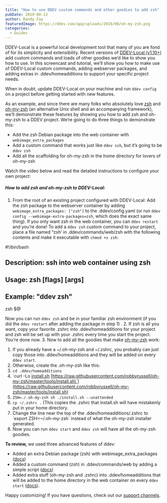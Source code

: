 ```yaml
---
title: "How to use DDEV custom commands and other goodies to add zsh"
pubDate: 2019-08-13
author: Randy Fay
featuredImage: https://ddev.com/app/uploads/2019/08/oh-my-zsh.png
categories:
  - Guides
---
```


DDEV-Local is a powerful local development tool that many of you are fond of for its simplicity and extensibility. Recent versions of [DDEV-Local (v1.10+)](https://ddev.readthedocs.io/en/stable/) add custom commands and loads of other goodies we’d like to show you how to use. In this screencast and tutorial, we’ll show you how to make use of DDEV-Local custom commands, adding webserver packages, and adding extras in .ddev/homeadditions to support your specific project needs.

When in doubt, update DDEV-Local on your machine and run `ddev config` on a project before getting started with new features.

As an example, and since there are many folks who absolutely love [zsh](https://www.zsh.org/) and [oh-my-zsh](https://ohmyz.sh/) (an alternative Unix shell and an accompanying framework), we’ll demonstrate these features by showing you how to add zsh and oh-my-zsh to a DDEV project. We’re going to do three things to demonstrate this:

- Add the zsh Debian package into the web container with `webimage_extra_packages`
- Add a custom command that works just like `ddev ssh`, but it’s going to be `ddev zsh`
- Add all the scaffolding for oh-my-zsh in the home directory for lovers of oh-my-zsh

Watch the video below and read the detailed instructions to configure your own project:

##### How to add zsh and oh-my-zsh to DDEV-Local:

1. From the root of an existing project configured with DDEV-Local: Add the zsh package to the webserver container by adding `webimage_extra_packages: ["zsh"]` to the .ddev/config.yaml (or run `ddev config --webimage-extra-packages=zsh`, which does the exact same thing). If you only want zsh in the web container, you can `ddev restart` and you’re done!
   To add a `ddev zsh` custom command to your project, place a file named “zsh’ in .ddev/commands/web/zsh with the following contents and make it executable with `chmod +x zsh`:

#!/bin/bash

## Description: ssh into web container using zsh

## Usage: zsh [flags] [args]

## Example: "ddev zsh"

zsh $@

Now you can run `ddev zsh` and be in your familiar zsh environment (if you did the `ddev restart` after adding the package in step 1) . 2. If zsh is all you want, copy your favorite .zshrc into .ddev/homeadditions for your project and zsh will be set up with your .zshrc every time you start the project. You’re done now. 3. Now to add all the goodies that make [oh-my-zsh](https://github.com/robbyrussell/oh-my-zsh) work:

1.  If you already have a \~/.oh-my-zsh and \~/.zshrc, you probably can just copy those into .ddev/homeadditions and they will be added on every `ddev start`.
2.  Otherwise, create the .oh-my-zsh like this:
3.  `cd .ddev/homeadditions`
4.  \`curl -Lo [install.sh](http://install.sh/) [https://raw.githubusercontent.com/robbyrussell/oh-my-zsh/master/tools/install.sh\`](https://raw.githubusercontent.com/robbyrussell/oh-my-zsh/master/tools/install.sh)
5.  `ZSH=./.oh-my-zsh sh ./install.sh --unattended`
6.  `cp ~/.zshrc .` (This copies the .zshrc that install.sh will have mistakenly put in your home directory.
7.  Change the line near the top of the .ddev/homeadditions/.zshrc to \`export ZSH=\~/.oh-my-zsh\` instead of what the oh-my-zsh installer generated.
8.  Now you can run `ddev start` and `ddev zsh` will have all the oh-my-zsh goodies.

**To review,** we used three advanced features of ddev:

- Added an extra Debian package (zsh) with webimage_extra_packages ([docs](https://ddev.readthedocs.io/en/stable/users/extend/customizing-images/#adding-extra-debian-packages-with-webimage%5Fextra%5Fpackages-and-dbimage%5Fextra%5Fpackages))
- Added a custom command (zsh) in .ddev/commands/web by adding a simple script ([docs](https://ddev.readthedocs.io/en/stable/users/extend/custom-commands/))
- Added extra stuff (oh-my-zsh and .zshrc) into .ddev/homeadditions that will be added to the home directory in the web container on every `ddev start` ([docs](https://ddev.readthedocs.io/en/stable/users/extend/in-container-configuration/)).

Happy customizing! If you have questions, check out our [support channels](https://ddev.readthedocs.io/en/stable/#support).
